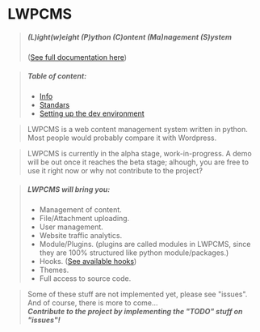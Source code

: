 # LWPCMS
> ##### (L)ight(w)eight (P)ython (C)ontent (Ma)nagement (S)ystem
> ([See full documentation here](http://docs.lwpcms.com/))

> ##### Table of content:
> * [Info](README.md)
> * [Standars](STANDARDS.md)
> * [Setting up the dev environment](SETUPDEV.md)

> LWPCMS is a web content management system written in python.
> Most people would probably compare it with Wordpress.

> LWPCMS is currently in the alpha stage, work-in-progress.
> A demo will be out once it reaches the beta stage; alhough, you are
free to use it right now or why not contribute to the project?

> ##### LWPCMS will bring you:
> * Management of content.
> * File/Attachment uploading.
> * User management.
> * Website traffic analytics.
> * Module/Plugins. (plugins are called modules in LWPCMS, since they are
100% structured like python module/packages.)
> * Hooks. ([See available hooks](lwpcms/api/constants.py))
> * Themes.
> * Full access to source code.

> Some of these stuff are not implemented yet, please see "issues".<br>
> And of course, there is more to come...<br>
> <b><i>
Contribute to the project by implementing the "TODO" stuff on "issues"!</i></b>
<br>
